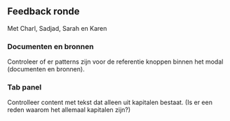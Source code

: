 ## Feedback ronde

Met Charl, Sadjad, Sarah en Karen

### Documenten en bronnen

Controleer of er patterns zijn voor de referentie knoppen binnen het modal (documenten en bronnen).

### Tab panel

Controlleer content met tekst dat alleen uit kapitalen bestaat. (Is er een reden waarom het allemaal kapitalen zijn?)

